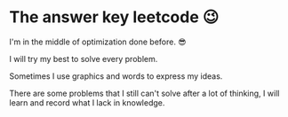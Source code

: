 # The answer key leetcode :wink:

I'm in the middle of optimization done before. :sunglasses:

I will try my best to solve every problem.

Sometimes I use graphics and words to express my ideas.

There are some problems that I still can't solve after a lot of thinking, I will learn and record what I lack in knowledge.
